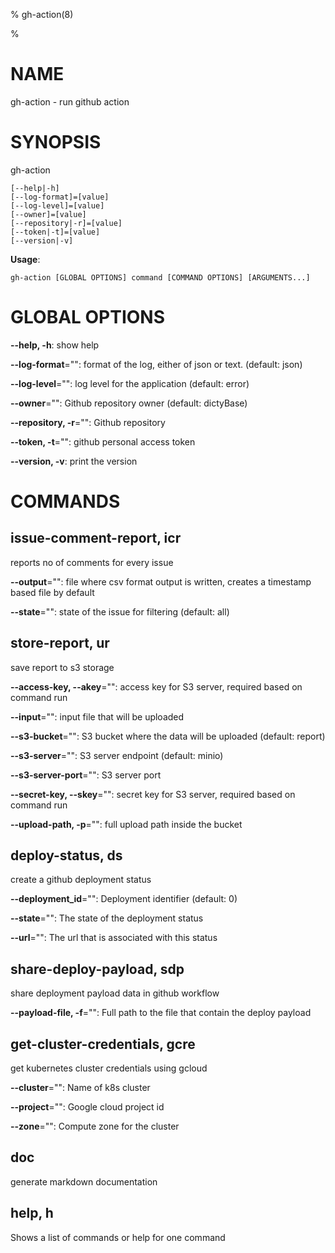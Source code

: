% gh-action(8) 

% 

# NAME

gh-action - run github action

# SYNOPSIS

gh-action

```
[--help|-h]
[--log-format]=[value]
[--log-level]=[value]
[--owner]=[value]
[--repository|-r]=[value]
[--token|-t]=[value]
[--version|-v]
```

**Usage**:

```
gh-action [GLOBAL OPTIONS] command [COMMAND OPTIONS] [ARGUMENTS...]
```

# GLOBAL OPTIONS

**--help, -h**: show help

**--log-format**="": format of the log, either of json or text. (default: json)

**--log-level**="": log level for the application (default: error)

**--owner**="": Github repository owner (default: dictyBase)

**--repository, -r**="": Github repository

**--token, -t**="": github personal access token

**--version, -v**: print the version


# COMMANDS

## issue-comment-report, icr

reports no of comments for every issue

**--output**="": file where csv format output is written, creates a timestamp based file by default

**--state**="": state of the issue for filtering (default: all)

## store-report, ur

save report to s3 storage

**--access-key, --akey**="": access key for S3 server, required based on command run

**--input**="": input file that will be uploaded

**--s3-bucket**="": S3 bucket where the data will be uploaded (default: report)

**--s3-server**="": S3 server endpoint (default: minio)

**--s3-server-port**="": S3 server port

**--secret-key, --skey**="": secret key for S3 server, required based on command run

**--upload-path, -p**="": full upload path inside the bucket

## deploy-status, ds

create a github deployment status

**--deployment_id**="": Deployment identifier (default: 0)

**--state**="": The state of the deployment status

**--url**="": The url that is associated with this status

## share-deploy-payload, sdp

share deployment payload data in github workflow

**--payload-file, -f**="": Full path to the file that contain the deploy payload

## get-cluster-credentials, gcre

get kubernetes cluster credentials using gcloud

**--cluster**="": Name of k8s cluster

**--project**="": Google cloud project id

**--zone**="": Compute zone for the cluster

## doc

generate markdown documentation

## help, h

Shows a list of commands or help for one command
 <nil>
